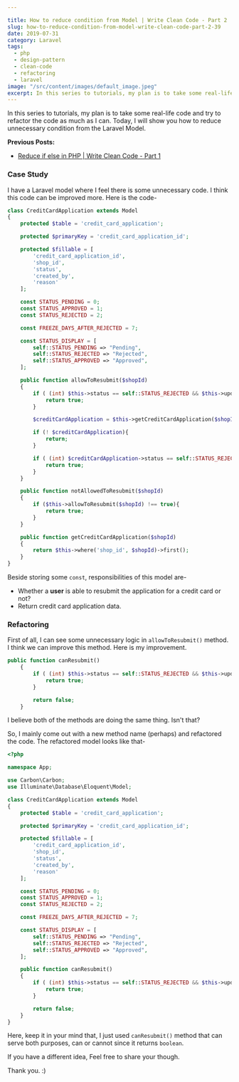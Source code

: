 ```yaml
---

title: How to reduce condition from Model | Write Clean Code - Part 2
slug: how-to-reduce-condition-from-model-write-clean-code-part-2-39
date: 2019-07-31
category: Laravel
tags:
  - php
  - design-pattern
  - clean-code
  - refactoring
  - laravel
image: "/src/content/images/default_image.jpeg"
excerpt: In this series to tutorials, my plan is to take some real-life code and try to refactor the code as much as I can. Today, I will show you how to reduce unnecessary condition from the Laravel Model.
---
```


In this series to tutorials, my plan is to take some real-life code and try to refactor the code as much as I can. Today, I will show you how to reduce unnecessary condition from the Laravel Model.

__Previous Posts:__
- [Reduce if else in PHP | Write Clean Code - Part 1](http://laravel-school.com/posts/reduce-if-else-in-php-write-clean-code-part-1-38)


### Case Study

I have a Laravel model where I feel there is some unnecessary code. I think this code can be improved more. Here is the code-

```php
class CreditCardApplication extends Model
{
    protected $table = 'credit_card_application';

    protected $primaryKey = 'credit_card_application_id';

    protected $fillable = [
        'credit_card_application_id',
        'shop_id',
        'status',
        'created_by',
        'reason'
    ];

    const STATUS_PENDING = 0;
    const STATUS_APPROVED = 1;
    const STATUS_REJECTED = 2;

    const FREEZE_DAYS_AFTER_REJECTED = 7;

    const STATUS_DISPLAY = [
        self::STATUS_PENDING => "Pending",
        self::STATUS_REJECTED => "Rejected",
        self::STATUS_APPROVED => "Approved",
    ];

    public function allowToResubmit($shopId)
    {
        if ( (int) $this->status == self::STATUS_REJECTED && $this->updated_at < Carbon::now()->subDays(self::FREEZE_DAYS_AFTER_REJECTED)){
            return true;
        }

        $creditCardApplication = $this->getCreditCardApplication($shopId);

        if (! $creditCardApplication){
            return;
        }

        if ( (int) $creditCardApplication->status == self::STATUS_REJECTED && $creditCardApplication->updated_at < Carbon::now()->subDays(self::FREEZE_DAYS_AFTER_REJECTED)){
            return true;
        }
    }

    public function notAllowedToResubmit($shopId)
    {
        if ($this->allowToResubmit($shopId) !== true){
            return true;
        }
    }

    public function getCreditCardApplication($shopId)
    {
        return $this->where('shop_id', $shopId)->first();
    }
}
```

Beside storing some `const`, responsibilities of this model are-
- Whether a __user__ is able to resubmit the application for a credit card or not?
- Return credit card application data.

### Refactoring

First of all, I can see some unnecessary logic in `allowToResubmit()` method. I think we can improve this method. Here is my improvement.

```php
public function canResubmit()
    {
        if ( (int) $this->status == self::STATUS_REJECTED && $this->updated_at < Carbon::now()->subDays(self::FREEZE_DAYS_AFTER_REJECTED)){
            return true;
        }

        return false;
    }
```

I believe both of the methods are doing the same thing. Isn't that?

So, I mainly come out with a new method name (perhaps) and refactored the code. The refactored model looks like that-

```php
<?php

namespace App;

use Carbon\Carbon;
use Illuminate\Database\Eloquent\Model;

class CreditCardApplication extends Model
{
    protected $table = 'credit_card_application';

    protected $primaryKey = 'credit_card_application_id';

    protected $fillable = [
        'credit_card_application_id',
        'shop_id',
        'status',
        'created_by',
        'reason'
    ];

    const STATUS_PENDING = 0;
    const STATUS_APPROVED = 1;
    const STATUS_REJECTED = 2;

    const FREEZE_DAYS_AFTER_REJECTED = 7;

    const STATUS_DISPLAY = [
        self::STATUS_PENDING => "Pending",
        self::STATUS_REJECTED => "Rejected",
        self::STATUS_APPROVED => "Approved",
    ];

    public function canResubmit()
    {
        if ( (int) $this->status == self::STATUS_REJECTED && $this->updated_at < Carbon::now()->subDays(self::FREEZE_DAYS_AFTER_REJECTED)){
            return true;
        }

        return false;
    }
}
```

Here, keep it in your mind that, I just used `canResubmit()` method that can serve both purposes, can or cannot since it returns `boolean`.

If you have a different idea, Feel free to share your though.

Thank you. :)